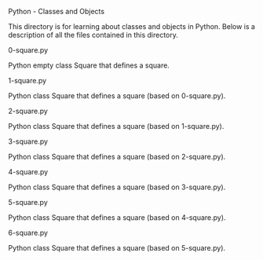 Python - Classes and Objects

This directory is for learning about classes and objects in Python. Below is a description of all the files contained in this directory.

0-square.py

Python empty class Square that defines a square.

1-square.py

Python class Square that defines a square (based on 0-square.py).

2-square.py

Python class Square that defines a square (based on 1-square.py).

3-square.py

Python class Square that defines a square (based on 2-square.py).

4-square.py

Python class Square that defines a square (based on 3-square.py).

5-square.py

Python class Square that defines a square (based on 4-square.py).

6-square.py

Python class Square that defines a square (based on 5-square.py).
